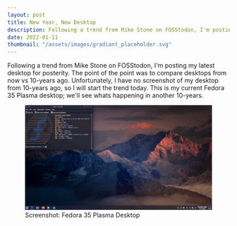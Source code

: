 ```yaml
---
layout: post
title: New Year, New Desktop
description: Following a trend from Mike Stone on FOSStodon, I'm posting my latest desktop.
date: 2022-01-11
thumbnail: "/assets/images/gradiant_placeholder.svg"
---
```


Following a trend from Mike Stone on FOSStodon, I'm posting my latest desktop for posterity. The point of the point was to compare desktops from now vs 10-years ago. Unfortunately, I have no screenshot of my desktop from 10-years ago, so I will start the trend today. This is my current Fedora 35 Plasma desktop; we'll see whats happening in another 10-years.
<!--more-->
<figure>
  <img alt="Fedora 35 Plasma Desktop" src="/assets/images/fedora-plasma_20220111_01.jpg" />
  <figcaption>Screenshot: Fedora 35 Plasma Desktop</figcaption>
</figure>